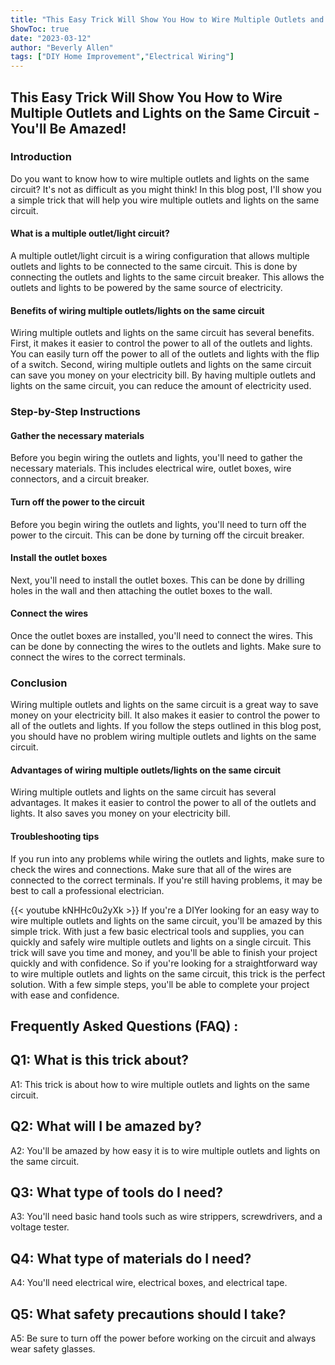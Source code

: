 ```yaml
---
title: "This Easy Trick Will Show You How to Wire Multiple Outlets and Lights on the Same Circuit - You'll Be Amazed!"
ShowToc: true 
date: "2023-03-12"
author: "Beverly Allen" 
tags: ["DIY Home Improvement","Electrical Wiring"]
---
```

<h2>This Easy Trick Will Show You How to Wire Multiple Outlets and Lights on the Same Circuit - You'll Be Amazed!</h2>

<h3>Introduction</h3>

Do you want to know how to wire multiple outlets and lights on the same circuit? It's not as difficult as you might think! In this blog post, I'll show you a simple trick that will help you wire multiple outlets and lights on the same circuit.

<h4>What is a multiple outlet/light circuit?</h4>

A multiple outlet/light circuit is a wiring configuration that allows multiple outlets and lights to be connected to the same circuit. This is done by connecting the outlets and lights to the same circuit breaker. This allows the outlets and lights to be powered by the same source of electricity.

<h4>Benefits of wiring multiple outlets/lights on the same circuit</h4>

Wiring multiple outlets and lights on the same circuit has several benefits. First, it makes it easier to control the power to all of the outlets and lights. You can easily turn off the power to all of the outlets and lights with the flip of a switch. Second, wiring multiple outlets and lights on the same circuit can save you money on your electricity bill. By having multiple outlets and lights on the same circuit, you can reduce the amount of electricity used.

<h3>Step-by-Step Instructions</h3>

<h4>Gather the necessary materials</h4>

Before you begin wiring the outlets and lights, you'll need to gather the necessary materials. This includes electrical wire, outlet boxes, wire connectors, and a circuit breaker.

<h4>Turn off the power to the circuit</h4>

Before you begin wiring the outlets and lights, you'll need to turn off the power to the circuit. This can be done by turning off the circuit breaker.

<h4>Install the outlet boxes</h4>

Next, you'll need to install the outlet boxes. This can be done by drilling holes in the wall and then attaching the outlet boxes to the wall.

<h4>Connect the wires</h4>

Once the outlet boxes are installed, you'll need to connect the wires. This can be done by connecting the wires to the outlets and lights. Make sure to connect the wires to the correct terminals.

<h3>Conclusion</h3>

Wiring multiple outlets and lights on the same circuit is a great way to save money on your electricity bill. It also makes it easier to control the power to all of the outlets and lights. If you follow the steps outlined in this blog post, you should have no problem wiring multiple outlets and lights on the same circuit.

<h4>Advantages of wiring multiple outlets/lights on the same circuit</h4>

Wiring multiple outlets and lights on the same circuit has several advantages. It makes it easier to control the power to all of the outlets and lights. It also saves you money on your electricity bill.

<h4>Troubleshooting tips</h4>

If you run into any problems while wiring the outlets and lights, make sure to check the wires and connections. Make sure that all of the wires are connected to the correct terminals. If you're still having problems, it may be best to call a professional electrician.

{{< youtube kNHHc0u2yXk >}} 
If you're a DIYer looking for an easy way to wire multiple outlets and lights on the same circuit, you'll be amazed by this simple trick. With just a few basic electrical tools and supplies, you can quickly and safely wire multiple outlets and lights on a single circuit. This trick will save you time and money, and you'll be able to finish your project quickly and with confidence. So if you're looking for a straightforward way to wire multiple outlets and lights on the same circuit, this trick is the perfect solution. With a few simple steps, you'll be able to complete your project with ease and confidence.

## Frequently Asked Questions (FAQ) :
## Q1: What is this trick about?
A1: This trick is about how to wire multiple outlets and lights on the same circuit.

## Q2: What will I be amazed by?
A2: You'll be amazed by how easy it is to wire multiple outlets and lights on the same circuit.

## Q3: What type of tools do I need?
A3: You'll need basic hand tools such as wire strippers, screwdrivers, and a voltage tester.

## Q4: What type of materials do I need?
A4: You'll need electrical wire, electrical boxes, and electrical tape.

## Q5: What safety precautions should I take?
A5: Be sure to turn off the power before working on the circuit and always wear safety glasses.





